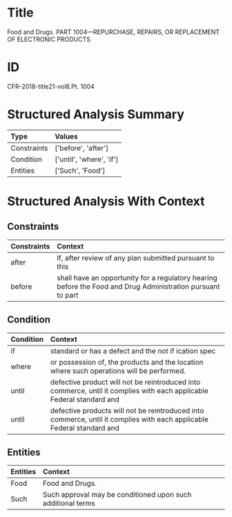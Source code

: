 # Title

 Food and Drugs. PART 1004—REPURCHASE, REPAIRS, OR REPLACEMENT OF ELECTRONIC PRODUCTS


# ID

 CFR-2018-title21-vol8.Pt. 1004


# Structured Analysis Summary

| Type        | Values                   |
|:------------|:-------------------------|
| Constraints | ['before', 'after']      |
| Condition   | ['until', 'where', 'if'] |
| Entities    | ['Such', 'Food']         |


# Structured Analysis With Context

 


## Constraints

| Constraints   | Context                                                                                                     |
|:--------------|:------------------------------------------------------------------------------------------------------------|
| after         | If,  after review of any plan submitted pursuant to this                                                    |
| before        | shall have an opportunity for a regulatory hearing before the Food and Drug Administration pursuant to part |


## Condition

| Condition   | Context                                                                                                                |
|:------------|:-----------------------------------------------------------------------------------------------------------------------|
| if          | standard or has a defect and the not if ication spec                                                                   |
| where       | or possession of, the products and the location where  such operations will be performed.                              |
| until       | defective product will not be reintroduced into commerce, until it complies with each applicable Federal standard and  |
| until       | defective products will not be reintroduced into commerce, until it complies with each applicable Federal standard and |


## Entities

| Entities   | Context                                                     |
|:-----------|:------------------------------------------------------------|
| Food       | Food  and Drugs.                                            |
| Such       | Such approval may be conditioned upon such additional terms |


